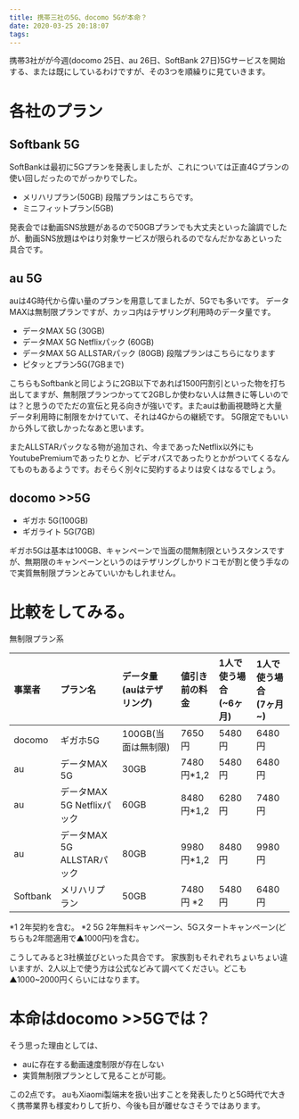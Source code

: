 ```yaml
---
title: 携帯三社の5G、docomo 5Gが本命？
date: 2020-03-25 20:18:07
tags:
---
```

携帯3社がが今週(docomo 25日、au 26日、SoftBank 27日)5Gサービスを開始する、または既にしているわけですが、その3つを順繰りに見ていきます。
<!-- more -->
# 各社のプラン
## Softbank 5G

SoftBankは最初に5Gプランを発表しましたが、これについては正直4Gプランの使い回しだったのでがっかりでした。

- メリハリプラン(50GB) 
段階プランはこちらです。
- ミニフィットプラン(5GB)

発表会では動画SNS放題があるので50GBプランでも大丈夫といった論調でしたが、動画SNS放題はやはり対象サービスが限られるのでなんだかなあといった具合です。
## au 5G
auは4G時代から偉い量のプランを用意してましたが、5Gでも多いです。
データMAXは無制限プランですが、カッコ内はテザリング利用時のデータ量です。
- データMAX 5G (30GB)
- データMAX 5G Netflixパック (60GB)
- データMAX 5G ALLSTARパック (80GB)
段階プランはこちらになります
- ピタッとプラン5G(7GBまで)

こちらもSoftbankと同じように2GB以下であれば1500円割引といった物を打ち出してますが、無制限プランつかってて2GBしか使わない人は無きに等しいのでは？と思うのでただの宣伝と見る向きが強いです。またauは動画視聴時と大量データ利用時に制限をかけていて、それは4Gからの継続です。
5G限定でもいいから外して欲しかったなあと思います。

またALLSTARパックなる物が追加され、今まであったNetflix以外にもYoutubePremiumであったりとか、ビデオパスであったりとかがついてくるなんてものもあるようです。おそらく別々に契約するよりは安くはなるでしょう。
## docomo >>5G
- ギガホ 5G(100GB)
- ギガライト 5G(7GB)

ギガホ5Gは基本は100GB、キャンペーンで当面の間無制限というスタンスですが、無期限のキャンペーンというのはテザリングしかりドコモが割と使う手なので実質無制限プランとみていいかもしれません。

# 比較をしてみる。

無制限プラン系

|  事業者 |  プラン名  |  データ量<br>(auはテザリング)  |  値引き前の料金  |  1人で使う場合<br>(~6ヶ月)  |  1人で使う場合<br>(7ヶ月~)|
|:-----------|:-----------|:-----------|:-----------|:-----------|:-----------|
|  docomo  |  ギガホ5G  | 100GB(当面は無制限) |  7650円  |  5480円  |  6480円  |
|  au  |  データMAX 5G  | 30GB |  7480円*1,2  |  5480円  |  6480円  |
|  au  |  データMAX 5G Netflixパック  | 60GB |  8480円*1,2  |  6280円  |  7480円  |
|  au  |  データMAX 5G ALLSTARパック  | 80GB |  9980円*1,2  |  8480円  |  9980円  |
|  Softbank  | メリハリプラン  |  50GB  |  7480円 *2  |  5480円 | 6480円  |

*1 2年契約を含む。
*2 5G 2年無料キャンペーン、5Gスタートキャンペーン(どちらも2年間適用で▲1000円)を含む。

こうしてみると3社横並びといった具合です。
家族割もそれぞれちょいちょい違いますが、2人以上で使う方は公式などみて調べてください。どこも▲1000~2000円くらいにはなります。

# 本命はdocomo >>5Gでは？
そう思った理由としては、

- auに存在する動画速度制限が存在しない
- 実質無制限プランとして見ることが可能。

この2点です。
auもXiaomi製端末を扱い出すことを発表したりと5G時代で大きく携帯業界も様変わりして折り、今後も目が離せなさそうではあります。